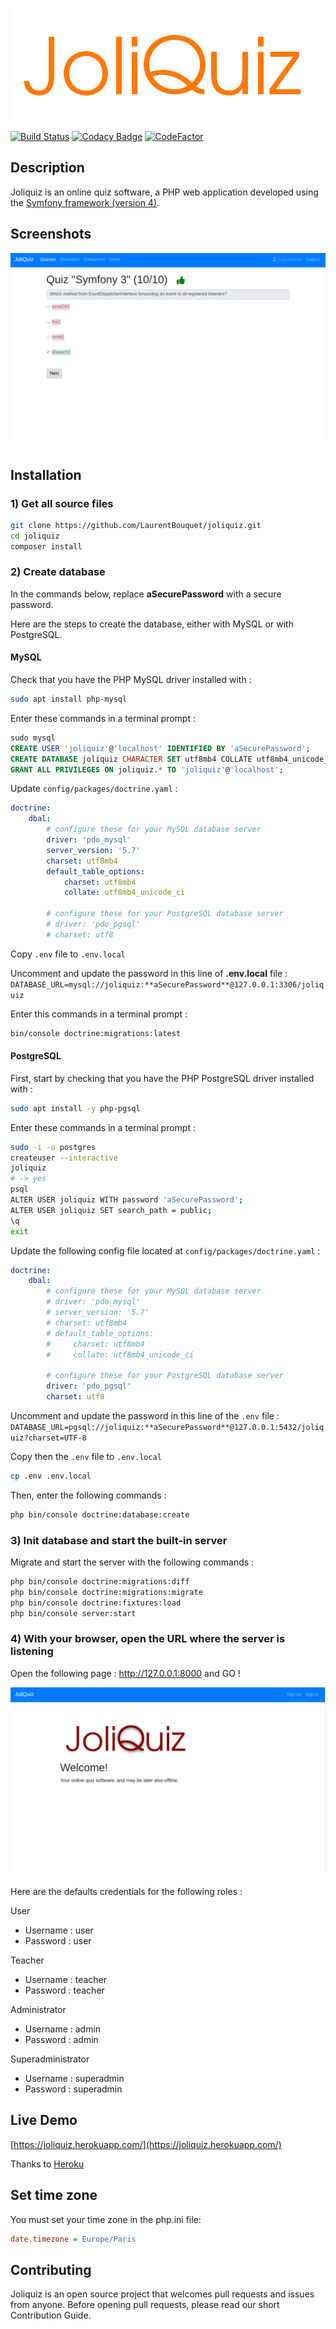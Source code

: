 ![JoliQuiz](https://raw.githubusercontent.com/LaurentBouquet/joliquiz/assets/JoliQuiz.png?raw=true)

[![Build Status](https://travis-ci.com/LaurentBouquet/joliquiz.svg?branch=master)](https://travis-ci.com/LaurentBouquet/joliquiz)
[![Codacy Badge](https://api.codacy.com/project/badge/Grade/ffbbae0ffc224808a43894742a79df91)](https://www.codacy.com/app/LaurentBouquet/joliquiz?utm_source=github.com&amp;utm_medium=referral&amp;utm_content=LaurentBouquet/joliquiz&amp;utm_campaign=Badge_Grade)
[![CodeFactor](https://www.codefactor.io/repository/github/laurentbouquet/joliquiz/badge)](https://www.codefactor.io/repository/github/laurentbouquet/joliquiz)

## Description
Joliquiz is an online quiz software, a PHP web application developed using the [Symfony framework (version 4)](https://symfony.com/).


## Screenshots

![Workout page](https://raw.githubusercontent.com/LaurentBouquet/joliquiz/assets/quiz_symf3_question10.png?raw=true)


## Installation

### 1) Get all source files

```bash
git clone https://github.com/LaurentBouquet/joliquiz.git
cd joliquiz
composer install
```

### 2) Create database

In the commands below, replace **aSecurePassword** with a secure password.

Here are the steps to create the database, either with MySQL or with PostgreSQL.


#### MySQL

Check that you have the PHP MySQL driver installed with :
```bash
sudo apt install php-mysql
```

Enter these commands in a terminal prompt :
```sql
sudo mysql
CREATE USER 'joliquiz'@'localhost' IDENTIFIED BY 'aSecurePassword';
CREATE DATABASE joliquiz CHARACTER SET utf8mb4 COLLATE utf8mb4_unicode_ci;
GRANT ALL PRIVILEGES ON joliquiz.* TO 'joliquiz'@'localhost';
```

Update `config/packages/doctrine.yaml` :
```yaml
doctrine:
    dbal:
        # configure these for your MySQL database server
        driver: 'pdo_mysql'
        server_version: '5.7'
        charset: utf8mb4
        default_table_options:
            charset: utf8mb4
            collate: utf8mb4_unicode_ci

        # configure these for your PostgreSQL database server
        # driver: 'pdo_pgsql'
        # charset: utf8
```

Copy `.env` file to `.env.local`

Uncomment and update the password in this line of **.env.local** file :
`DATABASE_URL=mysql://joliquiz:**aSecurePassword**@127.0.0.1:3306/joliquiz`


Enter this commands in a terminal prompt :
```bash
bin/console doctrine:migrations:latest
```


#### PostgreSQL

First, start by checking that you have the PHP PostgreSQL driver installed with :
```bash
sudo apt install -y php-pgsql
```

Enter these commands in a terminal prompt :
```bash
sudo -i -u postgres
createuser --interactive
joliquiz
# -> yes
psql
ALTER USER joliquiz WITH password 'aSecurePassword';
ALTER USER joliquiz SET search_path = public;
\q
exit
```

Update the following config file located at `config/packages/doctrine.yaml` :
```yaml
doctrine:
    dbal:
        # configure these for your MySQL database server
        # driver: 'pdo_mysql'
        # server_version: '5.7'
        # charset: utf8mb4
        # default_table_options:
        #     charset: utf8mb4
        #     collate: utf8mb4_unicode_ci

        # configure these for your PostgreSQL database server
        driver: 'pdo_pgsql'
        charset: utf8
```

Uncomment and update the password in this line of the `.env` file :
`DATABASE_URL=pgsql://joliquiz:**aSecurePassword**@127.0.0.1:5432/joliquiz?charset=UTF-8`

Copy then the `.env` file to `.env.local`
```bash
cp .env .env.local
```

Then, enter the following commands :
```bash
php bin/console doctrine:database:create
```


### 3) Init database and start the built-in server

Migrate and start the server with the following commands :
```bash
php bin/console doctrine:migrations:diff
php bin/console doctrine:migrations:migrate
php bin/console doctrine:fixtures:load
php bin/console server:start
```

### 4) With your browser, open the URL where the server is listening

Open the following page : http://127.0.0.1:8000 and GO !

![Workout page](https://raw.githubusercontent.com/LaurentBouquet/joliquiz/assets/home_page.png?raw=true)

Here are the defaults credentials for the following roles :

User
 - Username : user
 - Password : user

Teacher
 - Username : teacher
 - Password : teacher

Administrator
 - Username : admin
 - Password : admin

Superadministrator
 - Username : superadmin
 - Password : superadmin



## Live Demo

[https://joliquiz.herokuapp.com/](https://joliquiz.herokuapp.com/)

Thanks to [Heroku](https://www.heroku.com/)

<!-- French version of JoliQuiz : [https://joliquiz.joliciel.fr/](https://joliquiz.joliciel.fr/) -->




## Set time zone

You must set your time zone in the php.ini file: 

```ini
date.timezone = Europe/Paris 
```



## Contributing

Joliquiz is an open source project that welcomes pull requests and issues from anyone.
Before opening pull requests, please read our short Contribution Guide.
